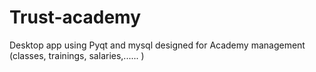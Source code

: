 # Trust-academy
Desktop app using Pyqt and mysql
designed for Academy management (classes, trainings, salaries,...... )

